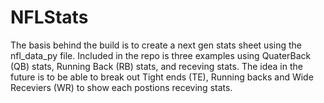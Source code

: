 # NFLStats
The basis behind the build is to create a next gen stats sheet using the nfl_data_py file. Included in the repo is three examples using QuaterBack (QB)  stats, Running Back (RB) stats, and receving stats. The idea in the future is to be able to break out Tight ends (TE), Running backs and Wide Receviers (WR) to show each postions receving stats.
